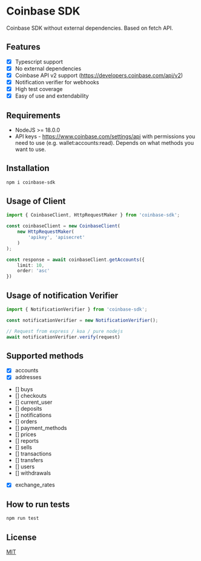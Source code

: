 # Coinbase SDK

Coinbase SDK without external dependencies. Based on fetch API.

## Features
- [x] Typescript support
- [x] No external dependencies
- [x] Coinbase API v2 support (https://developers.coinbase.com/api/v2)
- [x] Notification verifier for webhooks
- [x] High test coverage
- [x] Easy of use and extendability

## Requirements
- NodeJS >= 18.0.0
- API keys - https://www.coinbase.com/settings/api with permissions you need to use (e.g. wallet:accounts:read). Depends on what methods you want to use.


## Installation

```bash
npm i coinbase-sdk
```

## Usage of Client

```typescript
import { CoinbaseClient, HttpRequestMaker } from 'coinbase-sdk';

const coinbaseClient = new CoinbaseClient(
    new HttpRequestMaker(
        'apikey', 'apisecret'
    )
);

const response = await coinbaseClient.getAccounts({
    limit: 10,
    order: 'asc'
})
```

## Usage of notification Verifier

```typescript
import { NotificationVerifier } from 'coinbase-sdk';

const notificationVerifier = new NotificationVerifier();

// Request from express / koa / pure nodejs
await notificationVerifier.verify(request)

```

## Supported methods 

- [x] accounts
- [x] addresses
- [] buys
- [] checkouts
- [] current_user
- [] deposits
- [] notifications
- [] orders
- [] payment_methods
- [] prices
- [] reports
- [] sells
- [] transactions
- [] transfers
- [] users
- [] withdrawals
- [x] exchange_rates

## How to run tests
```bash
npm run test
```


## License

[MIT](https://choosealicense.com/licenses/mit/)



